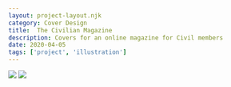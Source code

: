 ```yaml
---
layout: project-layout.njk
category: Cover Design
title:  The Civilian Magazine
description: Covers for an online magazine for Civil members
date: 2020-04-05
tags: ['project', 'illustration']
---
```


<img class="full-width" src="https://eleventy-portfolio.s3.amazonaws.com/Civilian_covers/Civilian_covers_01.png">

<img class="full-width" src="https://eleventy-portfolio.s3.amazonaws.com/Civilian_covers/Civilian_covers_02.png">
